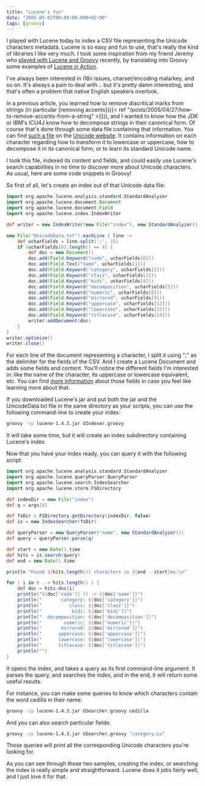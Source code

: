 ```yaml
---
title: "Lucene's fun"
date: "2005-05-02T00:00:00.000+02:00"
tags: [groovy]
---
```


I played with Lucene today to index a CSV file representing the Unicode characters metadata. Lucene is so easy and fun to use, that's really the kind of libraries I like very much. I took some inspiration from my friend Jeremy who [played with Lucene and Groovy](http://javanicus.com/blog2/items/178-index.html) recently, by translating into Groovy some examples of [Lucene in Action](http://www.lucenebook.com/).

I've always been interested in i18n issues, charset/encoding malarkey, and so on. It's always a pain to deal with... but it's pretty damn interesting, and that's often a problem that native English speakers overlook.

In a previous article, you learned how to remove diacritical marks from strings (in particular [removing accents]({{< ref "/posts/2005/04/27/how-to-remove-accents-from-a-string" >}})), and I wanted to know how the JDK or IBM's ICU4J know how to decompose strings in their canonical form. Of course that's done through some data file containing that information. You can find [such a file](http://www.unicode.org/Public/UNIDATA/UnicodeData.txt) on the [Unicode website](http://www.unicode.org/). It contains information on each character regarding how to transform it to lowercase or uppercase, how to decompose it in its canonical form, or to learn its standard Unicode name.

I took this file, indexed its content and fields, and could easily use Lucene's search capabilities in no time to discover more about Unicode characters. As usual, here are some code snippets in Groovy!

So first of all, let's create an index out of that Unicode data file:

```groovy
import org.apache.lucene.analysis.standard.StandardAnalyzer
import org.apache.lucene.document.Document
import org.apache.lucene.document.Field
import org.apache.lucene.index.IndexWriter

def writer = new IndexWriter(new File("index"), new StandardAnalyzer(), true)

new File("UnicodeData.txt").eachLine { line ->
    def ucharFields = line.split(';', 15)
    if (ucharFields[0].length() == 4) {
        def doc = new Document()
        doc.add(Field.Keyword("code", ucharFields[0]))
        doc.add(Field.Text("name", ucharFields[1]))
        doc.add(Field.Keyword("category", ucharFields[2]))
        doc.add(Field.Keyword("clazz", ucharFields[3]))
        doc.add(Field.Keyword("bidi", ucharFields[4]))
        doc.add(Field.Keyword("decomposition", ucharFields[5]))
        doc.add(Field.Keyword("numeric", ucharFields[8]))
        doc.add(Field.Keyword("mirrored", ucharFields[9]))
        doc.add(Field.Keyword("uppercase", ucharFields[12]))
        doc.add(Field.Keyword("lowercase", ucharFields[13]))
        doc.add(Field.Keyword("titlecase", ucharFields[14]))
        writer.addDocument(doc)
    }
}
writer.optimize()
writer.close()
```

For each line of the document representing a character, I split it using ";" as the delimiter for the fields of the CSV. And I create a Lucene Document and adds some fields and content. You'll notice the different fields I'm interested in: like the name of the character, its uppercase or lowercase equivalent, etc. You can find [more information](http://www.unicode.org/Public/UNIDATA/UCD.html) about those fields in case you feel like learning more about that.

If you downloaded Lucene's jar and put both the jar and the UnicodeData.txt file in the same directory as your scripts, you can use the following command-line to create your index:

```bash
groovy -cp lucene-1.4.3.jar UIndexer.groovy
```

It will take some time, but it will create an index subdirectory containing Lucene's index.

Now that you have your index ready, you can query it with the following script:

```groovy
import org.apache.lucene.analysis.standard.StandardAnalyzer
import org.apache.lucene.queryParser.QueryParser
import org.apache.lucene.search.IndexSearcher
import org.apache.lucene.store.FSDirectory

def indexDir = new File("index")
def q = args[0]

def fsDir = FSDirectory.getDirectory(indexDir, false)
def is = new IndexSearcher(fsDir)

def queryParser = new QueryParser("name", new StandardAnalyzer())
def query = queryParser.parse(q)

def start = new Date().time
def hits = is.search(query)
def end = new Date().time

println "Found ${hits.length()} characters in ${end - start}ms:\n"

for ( i in 0 ..< hits.length() ) {
    def doc = hits.doc(i)
    println("${doc['code']} () -> ${doc['name']}")
    println("       category: ${doc['category']}")
    println("          class: ${doc['clazz']}")
    println("           bidi: ${doc['bidi']}")
    println("  decomposition: ${doc['decomposition']}")
    println("        numeric: ${doc['numeric']}")
    println("       mirrored: ${doc['mirrored']}")
    println("      uppercase: ${doc['uppercase']}")
    println("      lowercase: ${doc['lowercase']}")
    println("      titlecase: ${doc['titlecase']}")
    println("")
}
```

It opens the index, and takes a query as its first command-line argument. It parses the query, and searches the index, and in the end, it will return some useful results.

For instance, you can make some queries to know which characters contain the word cedilla in their name:

```bash
groovy -cp lucene-1.4.3.jar USearcher.groovy cedilla
```

And you can also search particular fields:

```bash
groovy -cp lucene-1.4.3.jar USearcher.groovy "category:Lu"
```

Those queries will print all the corresponding Unicode characters you're looking for.

As you can see through those two samples, creating the index, or searching the index is really simple and straightforward. Lucene does it jobs fairly well, and I just love it for that.